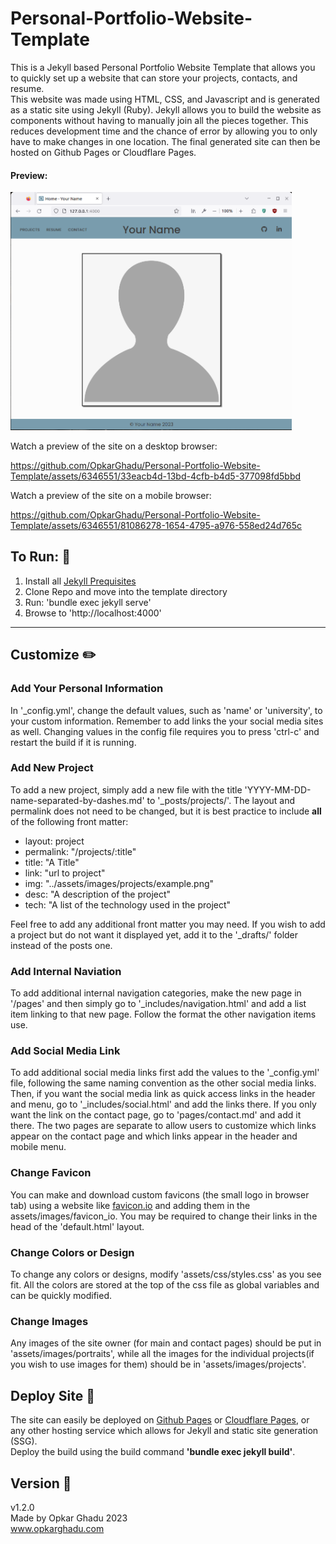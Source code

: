 # Personal-Portfolio-Website-Template  
This is a Jekyll based Personal Portfolio Website Template that allows you to quickly set up a website that can store your projects, contacts, and resume.  
This website was made using HTML, CSS, and Javascript and is generated as a static site using Jekyll (Ruby). Jekyll allows you to build the website as components without having to manually join all the pieces together. This reduces development time and the chance of error by allowing you to only have to make changes in one location. The final generated site can then be hosted on Github Pages or Cloudflare Pages.  
#### Preview:
<img src="https://github.com/OpkarGhadu/Personal-Portfolio-Website-Template/blob/master/assets/images/projects/project_portfolio.png" width="450">

Watch a preview of the site on a desktop browser:

https://github.com/OpkarGhadu/Personal-Portfolio-Website-Template/assets/6346551/33eacb4d-13bd-4cfb-b4d5-377098fd5bbd

Watch a preview of the site on a mobile browser:

https://github.com/OpkarGhadu/Personal-Portfolio-Website-Template/assets/6346551/81086278-1654-4795-a976-558ed24d765c


## To Run: :runner:

1. Install all [Jekyll Prequisites](https://jekyllrb.com/docs/installation/)
2. Clone Repo and move into the template directory
3. Run: 'bundle exec jekyll serve'
4. Browse to 'http://localhost:4000'
--- 
## Customize :pencil2:
### Add Your Personal Information

In '_config.yml', change the default values, such as 'name' or 'university', to your custom information. Remember to add links the your social media sites as well. Changing values in the config file requires you to press 'ctrl-c' and restart the build if it is running.
### Add New Project

To add a new project, simply add a new file with the title 'YYYY-MM-DD-name-separated-by-dashes.md' to '_posts/projects/'. The layout and permalink does not need to be changed, but it is best practice to include **all** of the following front matter:  
- layout: project
- permalink: "/projects/:title"
- title:  "A Title"
- link: "url to project"
- img: "../assets/images/projects/example.png"
- desc: "A description of the project"
- tech: "A list of the technology used in the project"

Feel free to add any additional front matter you may need. If you wish to add a project but do not want it displayed yet, add it to the '_drafts/' folder instead of the posts one.
### Add Internal Naviation
To add additional internal navigation categories, make the new page in '/pages' and then simply go to '_includes/navigation.html' and add a list item linking to that new page. Follow the format the other navigation items use.
### Add Social Media Link
To add additional social media links first add the values to the '_config.yml' file, following the same naming convention as the other social media links. Then, if you want the social media link as quick access links in the header and menu, go to '_includes/social.html' and add the links there. If you only want the link on the contact page, go to 'pages/contact.md' and add it there. The two pages are separate to allow users to customize which links appear on the contact page and which links appear in the header and mobile menu.
### Change Favicon
You can make and download custom favicons (the small logo in browser tab) using a website like [favicon.io](https://favicon.io/) and adding them in the assets/images/favicon_io. You may be required to change their links in the head of the 'default.html' layout.
### Change Colors or Design  
To change any colors or designs, modify 'assets/css/styles.css' as you see fit. All the colors are stored at the top of the css file as global variables and can be quickly modified.
### Change Images
Any images of the site owner (for main and contact pages) should be put in 'assets/images/portraits', while all the images for the individual projects(if you wish to use images for them) should be in 'assets/images/projects'.
## Deploy Site :rocket:
The site can easily be deployed on [Github Pages](https://docs.github.com/en/pages/setting-up-a-github-pages-site-with-jekyll/creating-a-github-pages-site-with-jekyll) or [Cloudflare Pages](https://developers.cloudflare.com/pages/framework-guides/deploy-a-jekyll-site/), or any other hosting service which allows for Jekyll and static site generation (SSG).  
Deploy the build using the build command **'bundle exec jekyll build'**.
## Version :monkey:
v1.2.0\
Made by Opkar Ghadu 2023\
www.opkarghadu.com
